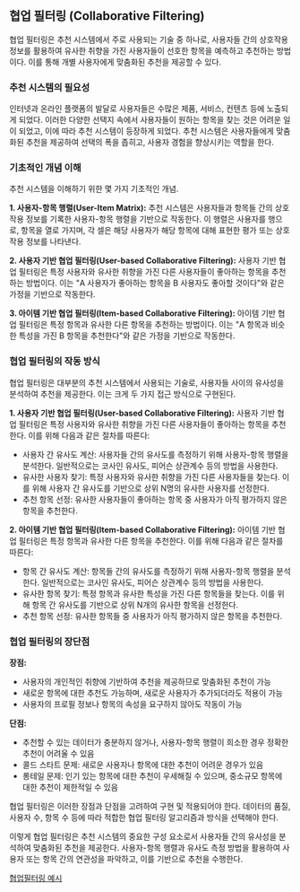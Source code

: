 ## 협업 필터링 (Collaborative Filtering)

협업 필터링은 추천 시스템에서 주로 사용되는 기술 중 하나로, 사용자들 간의 상호작용 정보를 활용하여 유사한 취향을 가진 사용자들이 선호한 항목을 예측하고 추천하는 방법이다. 이를 통해 개별 사용자에게 맞춤화된 추천을 제공할 수 있다.

### 추천 시스템의 필요성
인터넷과 온라인 플랫폼의 발달로 사용자들은 수많은 제품, 서비스, 컨텐츠 등에 노출되게 되었다. 이러한 다양한 선택지 속에서 사용자들이 원하는 항목을 찾는 것은 어려운 일이 되었고, 이에 따라 추천 시스템이 등장하게 되었다. 추천 시스템은 사용자들에게 맞춤화된 추천을 제공하여 선택의 폭을 좁히고, 사용자 경험을 향상시키는 역할을 한다.

### 기초적인 개념 이해
추천 시스템을 이해하기 위한 몇 가지 기초적인 개념.

**1. 사용자-항목 행렬(User-Item Matrix):** 추천 시스템은 사용자들과 항목들 간의 상호작용 정보를 기록한 사용자-항목 행렬을 기반으로 작동한다. 이 행렬은 사용자를 행으로, 항목을 열로 가지며, 각 셀은 해당 사용자가 해당 항목에 대해 표현한 평가 또는 상호작용 정보를 나타낸다.

**2. 사용자 기반 협업 필터링(User-based Collaborative Filtering):** 사용자 기반 협업 필터링은 특정 사용자와 유사한 취향을 가진 다른 사용자들이 좋아하는 항목을 추천하는 방법이다. 이는 "A 사용자가 좋아하는 항목을 B 사용자도 좋아할 것이다"와 같은 가정을 기반으로 작동한다.

**3. 아이템 기반 협업 필터링(Item-based Collaborative Filtering):** 아이템 기반 협업 필터링은 특정 항목과 유사한 다른 항목을 추천하는 방법이다. 이는 "A 항목과 비슷한 특성을 가진 B 항목을 추천한다"와 같은 가정을 기반으로 작동한다.

### 협업 필터링의 작동 방식
협업 필터링은 대부분의 추천 시스템에서 사용되는 기술로, 사용자들 사이의 유사성을 분석하여 추천을 제공한다. 이는 크게 두 가지 접근 방식으로 구현된다.

**1. 사용자 기반 협업 필터링(User-based Collaborative Filtering):** 사용자 기반 협업 필터링은 특정 사용자와 유사한 취향을 가진 다른 사용자들이 좋아하는 항목을 추천한다. 이를 위해 다음과 같은 절차를 따른다:
   - 사용자 간 유사도 계산: 사용자들 간의 유사도를 측정하기 위해 사용자-항목 행렬을 분석한다. 일반적으로는 코사인 유사도, 피어슨 상관계수 등의 방법을 사용한다.
   - 유사한 사용자 찾기: 특정 사용자와 유사한 취향을 가진 다른 사용자들을 찾는다. 이를 위해 사용자 간 유사도를 기반으로 상위 N명의 유사한 사용자를 선정한다.
   - 추천 항목 선정: 유사한 사용자들이 좋아하는 항목 중 사용자가 아직 평가하지 않은 항목을 추천한다.

**2. 아이템 기반 협업 필터링(Item-based Collaborative Filtering):** 아이템 기반 협업 필터링은 특정 항목과 유사한 다른 항목을 추천한다. 이를 위해 다음과 같은 절차를 따른다:
   - 항목 간 유사도 계산: 항목들 간의 유사도를 측정하기 위해 사용자-항목 행렬을 분석한다. 일반적으로는 코사인 유사도, 피어슨 상관계수 등의 방법을 사용한다.
   - 유사한 항목 찾기: 특정 항목과 유사한 특성을 가진 다른 항목들을 찾는다. 이를 위해 항목 간 유사도를 기반으로 상위 N개의 유사한 항목을 선정한다.
   - 추천 항목 선정: 유사한 항목들 중 사용자가 아직 평가하지 않은 항목을 추천한다.

### 협업 필터링의 장단점
**장점:**
- 사용자의 개인적인 취향에 기반하여 추천을 제공하므로 맞춤화된 추천이 가능
- 새로운 항목에 대한 추천도 가능하며, 새로운 사용자가 추가되더라도 적용이 가능
- 사용자의 프로필 정보나 항목의 속성을 요구하지 않아도 작동이 가능

**단점:**
- 추천할 수 있는 데이터가 충분하지 않거나, 사용자-항목 행렬이 희소한 경우 정확한 추천이 어려울 수 있음
- 콜드 스타트 문제: 새로운 사용자나 항목에 대한 추천이 어려운 경우가 있음
- 롱테일 문제: 인기 있는 항목에 대한 추천이 우세해질 수 있으며, 중소규모 항목에 대한 추천이 제한적일 수 있음

협업 필터링은 이러한 장점과 단점을 고려하여 구현 및 적용되어야 한다. 데이터의 품질, 사용자 수, 항목 수 등에 따라 적합한 협업 필터링 알고리즘과 방식을 선택해야 한다.

이렇게 협업 필터링은 추천 시스템의 중요한 구성 요소로서 사용자들 간의 유사성을 분석하여 맞춤화된 추천을 제공한다. 사용자-항목 행렬과 유사도 측정 방법을 활용하여 사용자 또는 항목 간의 연관성을 파악하고, 이를 기반으로 추천을 수행한다.

[협업필터링 예시]("https://github.com/ChoiJeonSeok/TIL/tree/master/etc/Coming_Soon.md")